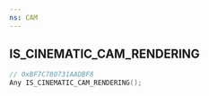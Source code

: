 ```yaml
---
ns: CAM
---
```

## IS_CINEMATIC_CAM_RENDERING

```c
// 0xBF7C780731AADBF8
Any IS_CINEMATIC_CAM_RENDERING();
```

